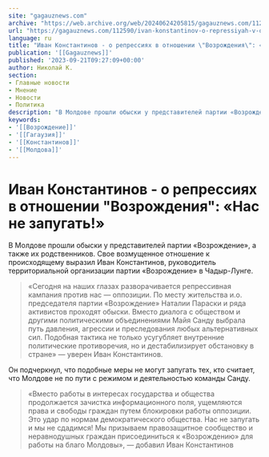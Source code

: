 ```yaml
---
site: "gagauznews.com"
archive: "https://web.archive.org/web/20240624205815/gagauznews.com/112590/ivan-konstantinov-o-repressiyah-v-otnoshenii-vozrozhdeniya-nas-ne-zapugat.html"
url: "https://gagauznews.com/112590/ivan-konstantinov-o-repressiyah-v-otnoshenii-vozrozhdeniya-nas-ne-zapugat.html"
language: ru
title: "Иван Константинов - о репрессиях в отношении \"Возрождения\": «Нас не запугать!»"
publication: '[[Gagauznews]]'
published: '2023-09-21T09:27:09+00:00'
author: Николай К.
section:
- Главные новости
- Мнение
- Новости
- Политика
description: "В Молдове прошли обыски у представителей партии «Возрождение», а также их родственников. Свое возмущенное отношение к происходящему выразил Иван Константинов, руководитель территориальной организации партии «Возрождение» в Чадыр-Лунге. «Сегодня на наших глазах разворачивается репрессивная кампания против нас — оппозиции. По месту жительства и.о. председателя партии «Возрождение» Наталии Параски и ряда активистов проходят обыски. Вместо диалога с обществом и другими политическими объединениями Майя Санду выбрала путь давления, агрессии и преследования любых альтернативных сил. Подобная тактика не только усугубляет внутренние политические противоречия, но и дестабилизирует обстановку в стране» — уверен Иван Константинов. Он подчеркнул, что подобные меры не могут запугать тех, кто считает, […]"
keywords:
- '[[Возрождение]]'
- '[[Гагаузия]]'
- '[[Константинов]]'
- '[[Молдова]]'
---
```


# Иван Константинов - о репрессиях в отношении "Возрождения": «Нас не запугать!»

В Молдове прошли обыски у представителей партии «Возрождение», а также их родственников. Свое возмущенное отношение к происходящему выразил Иван Константинов, руководитель территориальной организации партии «Возрождение» в Чадыр-Лунге.

> «Сегодня на наших глазах разворачивается репрессивная кампания против нас — оппозиции. По месту жительства и.о. председателя партии «Возрождение» Наталии Параски и ряда активистов проходят обыски. Вместо диалога с обществом и другими политическими объединениями Майя Санду выбрала путь давления, агрессии и преследования любых альтернативных сил. Подобная тактика не только усугубляет внутренние политические противоречия, но и дестабилизирует обстановку в стране» — уверен Иван Константинов.

Он подчеркнул, что подобные меры не могут запугать тех, кто считает, что Молдове не по пути с режимом и деятельностью команды Санду.

> «Вместо работы в интересах государства и общества продолжается зачистка информационного поля, ущемляются права и свободы граждан путем блокировки работы оппозиции. Это удар по нормам демократического общества. Нас не запугать и мы не сдадимся! Мы призываем правозащитное сообщество и неравнодушных граждан присоединиться к «Возрождению» для работы на благо Молдовы», — добавил Иван Константинов